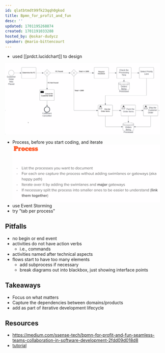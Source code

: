 ```yaml
---
id: qlatbtmdt99fk23qqh0gkod
title: Bpmn_for_profit_and_fun
desc: ''
updated: 1701195268874
created: 1701191033288
hosted_by: @oskar-dudycz
speaker: @mario-bittencourt
---
```


- used [[prdct.lucidchart]] to design

![](/assets/images/2023-11-28-09-47-02.png)

- Process, before you start coding, and iterate
![](/assets/images/2023-11-28-10-00-09.png)
- use Event Storming
- try "tab per process"

## Pitfalls

- no begin or end event
- activities do not have action verbs
  - i.e., commands
- activities named after technical aspects
- flows start to have too many elements
  - add subprocess if necessary
  - break diagrams out into blackbox, just showing interface points

## Takeaways

- Focus on what matters
- Capture the dependencies between domains/products
- add as part of iterative development lifecycle

## Resources

- https://medium.com/ssense-tech/bpmn-for-profit-and-fun-seamless-teams-collaboration-in-software-development-2fdd09d018d8
- [tutorial](https://www.youtube.com/watch?v=BwkNceoybvA&t=58s)